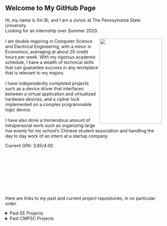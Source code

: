 

## Welcome to My GitHub Page

<link rel="stylesheet" type="text/css" href="/css/main.css">
Hi, my name is Xin Bi, and I am a Junior at The Pennsylvania State University.<br/>Looking for an internship over Summer 2020.<br/><br/><img align="right"  width="200" height="275" src="https://xinbi99.github.io/headshot.png">
I am double majoring in Computer Science and Electrical Engineering, with a minor in Economics, averaging at about 20 credit hours per week. With my rigorous academic schedule, I have a wealth of technical skills that can guarantee success in any workplace that is relevant to my majors. <br/><br/>
I have independently completed projects such as a device driver that interfaces between a virtual application and virtualized hardware devices, and a cipher lock implemented on a complex programmable logic device. <br/><br/>
I have also done a tremendous amount of intrapersonal work such as organizing large live events for my school’s Chinese student association and handling the day to day work of an intern at a startup company.

Current GPA: 3.85/4.00 
<br/>
<br/>
<br/>
<br/>
<br/>
<br/>
<br/>
<br/>
<br/>
<br/>
Here are links to my past and current project repositories, in no particular order.


<details>
<summary>Past EE Projects</summary>
<br>
<a href="https://github.com/xinbi99/EE-microcotroller-project">
-Cipher lock implemented on microcontroller and LCD module with C</a>  
<br>
<a href="https://github.com/xinbi99/five-stage-pipelined-CPU">
-Five Stage Pipelined CPU implemented on a simulated FPGA</a>  
<br>
<a href="https://github.com/xinbi99/Finite-state-machine-on-FPGA">
-Finite State machine on a FPGA with LED lights indicating current state</a>  
<br>
<a href="https://github.com/xinbi99/cipher-lock-on-NImyDAQ">
-Cipher lock implemented on breadboard Labview and myDAQ</a>  
<br>
<a href="https://github.com/xinbi99/cipher-lock-on-CPLD">
-Cipher lock implemented on CPLD</a>  
</details>


<details>
<summary>Past CMPSC Projects</summary>
<br>
<a href="https://github.com/xinbi99/C-programming-basics">
-C programming basics practice</a>
<br>
<a href="https://github.com/xinbi99/Plagiarism-Detection-program">
-Plagiarism detection in JAVA</a>
</details>
